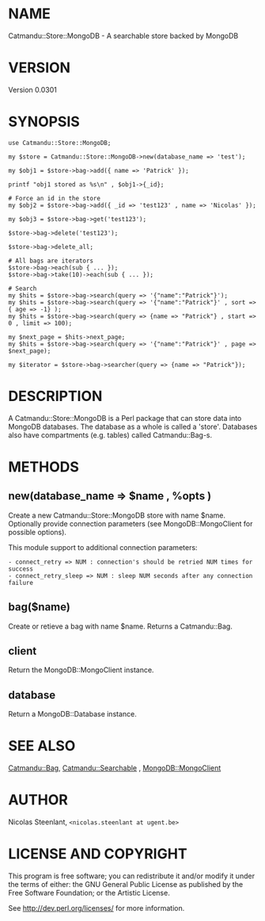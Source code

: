 # NAME

Catmandu::Store::MongoDB - A searchable store backed by MongoDB

# VERSION

Version 0.0301

# SYNOPSIS

    use Catmandu::Store::MongoDB;

    my $store = Catmandu::Store::MongoDB->new(database_name => 'test');

    my $obj1 = $store->bag->add({ name => 'Patrick' });

    printf "obj1 stored as %s\n" , $obj1->{_id};

    # Force an id in the store
    my $obj2 = $store->bag->add({ _id => 'test123' , name => 'Nicolas' });

    my $obj3 = $store->bag->get('test123');

    $store->bag->delete('test123');

    $store->bag->delete_all;

    # All bags are iterators
    $store->bag->each(sub { ... });
    $store->bag->take(10)->each(sub { ... });

    # Search
    my $hits = $store->bag->search(query => '{"name":"Patrick"}');
    my $hits = $store->bag->search(query => '{"name":"Patrick"}' , sort => { age => -1} );
    my $hits = $store->bag->search(query => {name => "Patrick"} , start => 0 , limit => 100);
    
    my $next_page = $hits->next_page;
    my $hits = $store->bag->search(query => '{"name":"Patrick"}' , page => $next_page);

    my $iterator = $store->bag->searcher(query => {name => "Patrick"});

# DESCRIPTION

A Catmandu::Store::MongoDB is a Perl package that can store data into
MongoDB databases. The database as a whole is called a 'store'.
Databases also have compartments (e.g. tables) called Catmandu::Bag-s.

# METHODS

## new(database\_name => $name , %opts )

Create a new Catmandu::Store::MongoDB store with name $name. Optionally provide
connection parameters (see MongoDB::MongoClient for possible options).

This module support to additional connection parameters:

    - connect_retry => NUM : connection's should be retried NUM times for success
    - connect_retry_sleep => NUM : sleep NUM seconds after any connection failure

## bag($name)

Create or retieve a bag with name $name. Returns a Catmandu::Bag.

## client

Return the MongoDB::MongoClient instance.

## database

Return a MongoDB::Database instance.

# SEE ALSO

[Catmandu::Bag](https://metacpan.org/pod/Catmandu::Bag), [Catmandu::Searchable](https://metacpan.org/pod/Catmandu::Searchable) , [MongoDB::MongoClient](https://metacpan.org/pod/MongoDB::MongoClient)

# AUTHOR

Nicolas Steenlant, `<nicolas.steenlant at ugent.be>`

# LICENSE AND COPYRIGHT

This program is free software; you can redistribute it and/or modify it
under the terms of either: the GNU General Public License as published
by the Free Software Foundation; or the Artistic License.

See http://dev.perl.org/licenses/ for more information.
